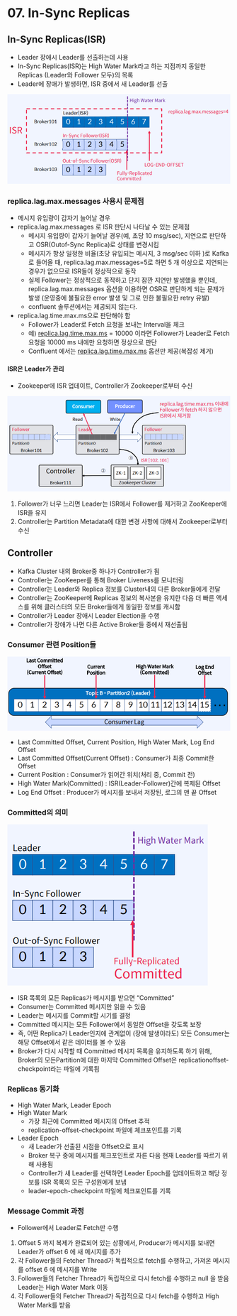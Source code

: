 # 07. In-Sync Replicas

## In-Sync Replicas(ISR)

* Leader 장애시 Leader를 선출하는데 사용
* In-Sync Replicas(ISR)는 High Water Mark라고 하는 지점까지 동일한 Replicas (Leader와 Follower 모두)의 목록
* Leader에 장애가 발생하면, ISR 중에서 새 Leader를 선출

![](<../../../.gitbook/assets/image (5).png>)

### replica.lag.max.messages 사용시 문제점

* 메시지 유입량이 갑자기 늘어날 경우
* replica.lag.max.messages 로 ISR 판단시 나타날 수 있는 문제점
  * 메시지 유입량이 갑자기 늘어날 경우(예, 초당 10 msg/sec), 지연으로 판단하고 OSR(Outof-Sync Replica)로 상태를 변경시킴
  * 메시지가 항상 일정한 비율(초당 유입되는 메시지, 3 msg/sec 이하 )로 Kafka로 들어올 때, replica.lag.max.messages=5로 하면 5 개 이상으로 지연되는 경우가 없으므로 ISR들이 정상적으로 동작
  * 실제 Follower는 정상적으로 동작하고 단지 잠깐 지연만 발생했을 뿐인데, replica.lag.max.messages 옵션을 이용하면 OSR로 판단하게 되는 문제가 발생 (운영중에 불필요한 error 발생 및 그로 인한 불필요한 retry 유발)
  * confluent 솔루션에서는 제공되지 않는다.
* replica.lag.time.max.ms으로 판단해야 함
  * Follower가 Leader로 Fetch 요청을 보내는 Interval을 체크
  * 예) [replica.lag.time.max.ms](http://replica.lag.time.max.ms) = 10000 이라면 Follower가 Leader로 Fetch 요청을 10000 ms 내에만 요청하면 정상으로 판단
  * Confluent 에서는 [replica.lag.time.max.ms](http://replica.lag.time.max.ms) 옵션만 제공(복잡성 제거)

#### ISR은 Leader가 관리

* Zookeeper에 ISR 업데이트, Controller가 Zookeeper로부터 수신

![](<../../../.gitbook/assets/image (28).png>)

1. Follower가 너무 느리면 Leader는 ISR에서 Follower를 제거하고 ZooKeeper에 ISR을 유지
2. Controller는 Partition Metadata에 대한 변경 사항에 대해서 Zookeeper로부터 수신

## Controller

* Kafka Cluster 내의 Broker중 하나가 Controller가 됨
* Controller는 ZooKeeper를 통해 Broker Liveness를 모니터링
* Controller는 Leader와 Replica 정보를 Cluster내의 다른 Broker들에게 전달
* Controller는 ZooKeeper에 Replicas 정보의 복사본을 유지한 다음 더 빠른 액세스를 위해 클러스터의 모든 Broker들에게 동일한 정보를 캐시함
* Controller가 Leader 장애시 Leader Election을 수행
* Controller가 장애가 나면 다른 Active Broker들 중에서 재선출됨

### Consumer 관련 Position들

![](<../../../.gitbook/assets/image (34) (1).png>)

* Last Committed Offset, Current Position, High Water Mark, Log End Offset
* Last Committed Offset(Current Offset) : Consumer가 최종 Commit한 Offset
* Current Position : Consumer가 읽어간 위치(처리 중, Commit 전)
* High Water Mark(Committed) : ISR(Leader-Follower)간에 복제된 Offset
* Log End Offset : Producer가 메시지를 보내서 저장된, 로그의 맨 끝 Offset

### Committed의 의미

![](<../../../.gitbook/assets/image (17).png>)

* ISR 목록의 모든 Replicas가 메시지를 받으면 “Committed”
* Consumer는 Committed 메시지만 읽을 수 있음
* Leader는 메시지를 Commit할 시기를 결정
* Committed 메시지는 모든 Follower에서 동일한 Offset을 갖도록 보장
* 즉, 어떤 Replica가 Leader인지에 관계없이 (장애 발생이라도) 모든 Consumer는 해당 Offset에서 같은 데이터를 볼 수 있음
* Broker가 다시 시작할 때 Committed 메시지 목록을 유지하도록 하기 위해, Broker의 모든Partition에 대한 마지막 Committed Offset은 replicationoffset-checkpoint라는 파일에 기록됨

### Replicas 동기화

* High Water Mark, Leader Epoch
* High Water Mark
  * 가장 최근에 Committed 메시지의 Offset 추적
  * replication-offset-checkpoint 파일에 체크포인트를 기록
* Leader Epoch
  * 새 Leader가 선출된 시점을 Offset으로 표시
  * Broker 복구 중에 메시지를 체크포인트로 자른 다음 현재 Leader를 따르기 위해 사용됨
  * Controller가 새 Leader를 선택하면 Leader Epoch를 업데이트하고 해당 정보를 ISR 목록의 모든 구성원에게 보냄
  * leader-epoch-checkpoint 파일에 체크포인트를 기록

### Message Commit 과정

* Follower에서 Leader로 Fetch만 수행

1. Offset 5 까지 복제가 완료되어 있는 상황에서, Producer가 메시지를 보내면 Leader가 offset 6 에 새 메시지를 추가
2. 각 Follower들의 Fetcher Thread가 독립적으로 fetch를 수행하고, 가져온 메시지를 offset 6 에 메시지를 Write
3. Follower들의 Fetcher Thread가 독립적으로 다시 fetch를 수행하고 null 을 받음 Leader는 High Water Mark 이동
4. 각 Follower들의 Fetcher Thread가 독립적으로 다시 fetch를 수행하고 High Water Mark를 받음
